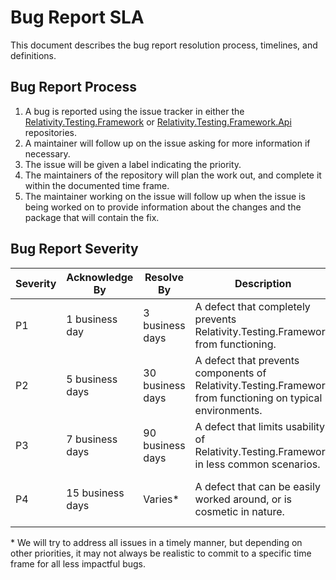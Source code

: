 # Bug Report SLA

This document describes the bug report resolution process, timelines, and definitions.

## Bug Report Process

1. A bug is reported using the issue tracker in either the [Relativity.Testing.Framework](https://github.com/relativitydev/relativity.testing.framework/issues/new?assignees=&labels=bug%2Ctriage&template=bug_report.yml&title=%5BBug%5D%3A+) or [Relativity.Testing.Framework.Api](https://github.com/relativitydev/relativity.testing.framework.api/issues/new?assignees=&labels=bug%2Ctriage&template=bug_report.yml&title=%5BBug%5D%3A+) repositories.
2. A maintainer will follow up on the issue asking for more information if necessary.
3. The issue will be given a label indicating the priority.
4. The maintainers of the repository will plan the work out, and complete it within the documented time frame.
5. The maintainer working on the issue will follow up when the issue is being worked on to provide information about the changes and the package that will contain the fix.

## Bug Report Severity

| Severity | Acknowledge By | Resolve By | Description | Example |
| -------- | -------------- | ---------- | ----------- | ------- |
| P1 | 1 business day | 3 business days | A defect that completely prevents Relativity.Testing.Framework from functioning. | Relativity.Testing.Framework throws an exception while ensuring the connection. |
| P2 | 5 business days | 30 business days | A defect that prevents components of Relativity.Testing.Framework from functioning on typical environments. | A service does not provide the functionality that it is supposed to provide. |
| P3 | 7 business days | 90 business days | A defect that limits usability of Relativity.Testing.Framework in less common scenarios. | A method in a service does not expose all the properties available in the API. |
| P4 | 15 business days | Varies* | A defect that can be easily worked around, or is cosmetic in nature. | All properties of a model must be passed in to prevent to ensure correct creation. |

\* We will try to address all issues in a timely manner, but depending on other priorities, it may not always be realistic to commit to a specific time frame for all less impactful bugs.